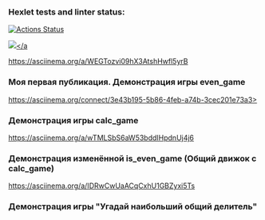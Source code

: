 ### Hexlet tests and linter status:
[![Actions Status](https://github.com/Dosegaev/python-project-49/workflows/hexlet-check/badge.svg)](https://github.com/Dosegaev/python-project-49/actions)

<a href="https://codeclimate.com/github/codeclimate/codeclimate/maintainability"><img src="https://api.codeclimate.com/v1/badges/a99a88d28ad37a79dbf6/maintainability" /></a

https://asciinema.org/a/WEGTozvi09hX3AtshHwfl5yrB
### Моя первая публикация. Демонстрация игры even_game

https://asciinema.org/connect/3e43b195-5b86-4feb-a74b-3cec201e73a3>
### Демонстрация игры calc_game

https://asciinema.org/a/wTMLSbS6aW53bddIHpdnUj4j6
### Демонстрация изменённой is_even_game (Общий движок с calc_game)

https://asciinema.org/a/IDRwCwUaACqCxhU1GBZyxi5Ts
### Демонстрация игры "Угадай наибольший общий делитель"
